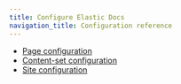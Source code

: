 ```yaml
---
title: Configure Elastic Docs
navigation_title: Configuration reference
---
```


* [Page configuration](./page.md)
* [Content-set configuration](./content-set/index.md)
* [Site configuration](./site/index.md)